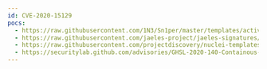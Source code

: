 ```yaml
---
id: CVE-2020-15129
pocs:
  - https://raw.githubusercontent.com/1N3/Sn1per/master/templates/active/CVE-2020-15129_-_Open_Redirect_In_Traefik.sh
  - https://raw.githubusercontent.com/jaeles-project/jaeles-signatures/master/cves/traefik-open-redirect-cve-2020-15129.yaml
  - https://raw.githubusercontent.com/projectdiscovery/nuclei-templates/master/cves/CVE-2020-15129.yaml
  - https://securitylab.github.com/advisories/GHSL-2020-140-Containous-Traefik
---
```

